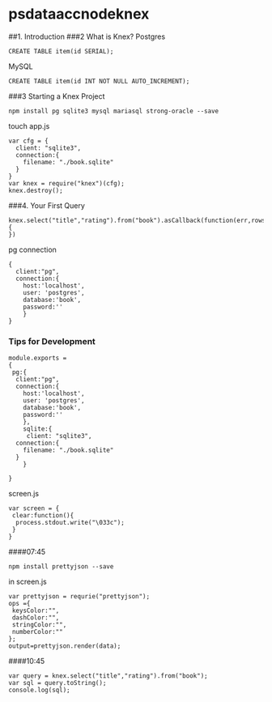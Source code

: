 # psdataaccnodeknex
##1. Introduction
###2 What is Knex?
Postgres
```
CREATE TABLE item(id SERIAL);
```
MySQL
```
CREATE TABLE item(id INT NOT NULL AUTO_INCREMENT);
```

###3 Starting a Knex Project
```
npm install pg sqlite3 mysql mariasql strong-oracle --save
```
touch app.js
```
var cfg = {
  client: "sqlite3",
  connection:{
    filename: "./book.sqlite"
  }
}
var knex = require("knex")(cfg);
knex.destroy();
```

###4. Your First Query
```
knex.select("title","rating").from("book").asCallback(function(err,rows){
})
```

pg connection
```
{
  client:"pg",
  connection:{
    host:'localhost',
    user: 'postgres',
    database:'book',
    password:''
    }
}
```
### Tips for Development
```
module.exports = 
{
 pg:{
  client:"pg",
  connection:{
    host:'localhost',
    user: 'postgres',
    database:'book',
    password:''
    },
    sqlite:{
     client: "sqlite3",
  connection:{
    filename: "./book.sqlite"
  }
    }
    
}
```
screen.js
```
var screen = {
 clear:function(){
  process.stdout.write("\033c");
 }
}
```
####07:45
```
npm install prettyjson --save
```
in screen.js
```
var prettyjson = requrie("prettyjson");
ops ={
 keysColor:"",
 dashColor:"",
 stringColor:"",
 numberColor:""
};
output=prettyjson.render(data);
```

####10:45
```
var query = knex.select("title","rating").from("book");
var sql = query.toString();
console.log(sql);
```
